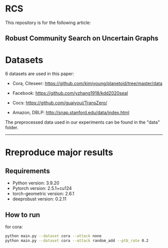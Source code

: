 # RCS

This repository is for the following article:

Robust Community Search on Uncertain Graphs
---

# Datasets

6 datasets are used in this paper:

- Cora, Citeseer: https://github.com/kimiyoung/planetoid/tree/master/data

- Facebook: https://github.com/yzhang1918/kdd2020seal
- Cocs: https://github.com/guaiyoui/TransZero/
- Amazon, DBLP: http://snap.stanford.edu/data/index.html

The preprocessed data used in our experiments can be found in the "data" folder.

---

# Rreproduce major results

## Requirements

- Python version: 3.9.20
- Pytorch version: 2.5.1+cu124
- torch-geometric version: 2.6.1
- deeprobust version: 0.2.11

## How to run

for cora:

```bash
python main.py --dataset cora --attack none
python main.py --dataset cora --attack random_add --ptb_rate 0.2
```
